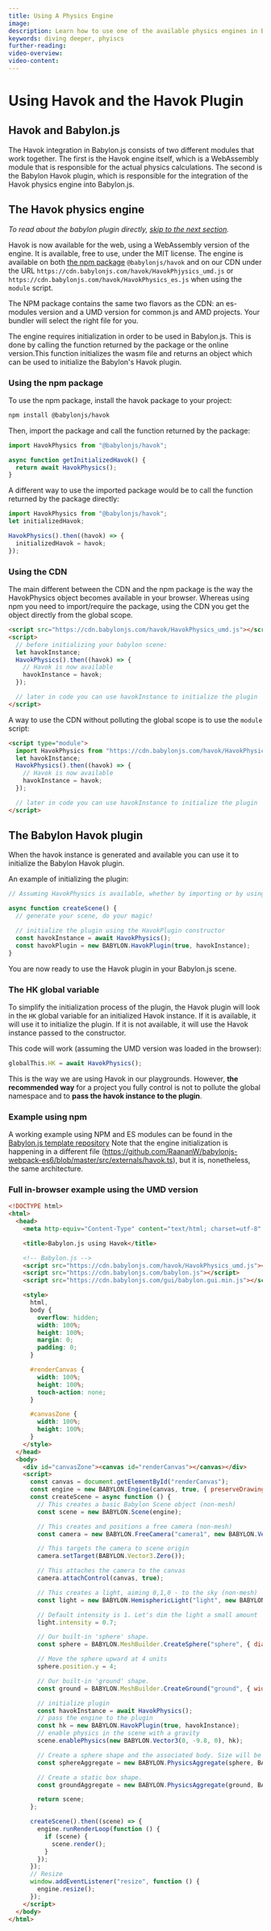 ```yaml
---
title: Using A Physics Engine
image:
description: Learn how to use one of the available physics engines in Babylon.js.
keywords: diving deeper, phyiscs
further-reading:
video-overview:
video-content:
---
```


# Using Havok and the Havok Plugin

## Havok and Babylon.js

The Havok integration in Babylon.js consists of two different modules that work together.
The first is the Havok engine itself, which is a WebAssembly module that is responsible for the actual physics calculations.
The second is the Babylon Havok plugin, which is responsible for the integration of the Havok physics engine into Babylon.js.

## The Havok physics engine

_To read about the babylon plugin directly, [skip to the next section](#the-babylon-havok-plugin)._

Havok is now available for the web, using a WebAssembly version of the engine. It is available, free to use, under the MIT license.
The engine is available on both [the npm package](https://www.npmjs.com/package/@babylonjs/havok) `@babylonjs/havok` and on our CDN under the URL `https://cdn.babylonjs.com/havok/HavokPhjysics_umd.js` or `https://cdn.babylonjs.com/havok/HavokPhysics_es.js` when using the `module` script.

The NPM package contains the same two flavors as the CDN: an es-modules version and a UMD version for common.js and AMD projects. Your bundler will select the right file for you.

The engine requires initialization in order to be used in Babylon.js. This is done by calling the function returned by the package or the online version.This function initializes the wasm file and returns an object which can be used to initialize the Babylon's Havok plugin.

### Using the npm package

To use the npm package, install the havok package to your project:

```bash
npm install @babylonjs/havok
```

Then, import the package and call the function returned by the package:

```javascript
import HavokPhysics from "@babylonjs/havok";

async function getInitializedHavok() {
  return await HavokPhysics();
}
```

A different way to use the imported package would be to call the function returned by the package directly:

```javascript
import HavokPhysics from "@babylonjs/havok";
let initializedHavok;

HavokPhysics().then((havok) => {
  initializedHavok = havok;
});
```

### Using the CDN

The main different between the CDN and the npm package is the way the HavokPhysics object becomes available in your browser.
Whereas using npm you need to import/require the package, using the CDN you get the object directly from the global scope.

```html
<script src="https://cdn.babylonjs.com/havok/HavokPhysics_umd.js"></script>
<script>
  // before initializing your babylon scene:
  let havokInstance;
  HavokPhysics().then((havok) => {
    // Havok is now available
    havokInstance = havok;
  });

  // later in code you can use havokInstance to initialize the plugin
</script>
```

A way to use the CDN without polluting the global scope is to use the `module` script:

```html
<script type="module">
  import HavokPhysics from "https://cdn.babylonjs.com/havok/HavokPhysics_es.js";
  let havokInstance;
  HavokPhysics().then((havok) => {
    // Havok is now available
    havokInstance = havok;
  });

  // later in code you can use havokInstance to initialize the plugin
</script>
```

## The Babylon Havok plugin

When the havok instance is generated and available you can use it to initialize the Babylon Havok plugin.

An example of initializing the plugin:

```javascript
// Assuming HavokPhysics is available, whether by importing or by using the CDN

async function createScene() {
  // generate your scene, do your magic!

  // initialize the plugin using the HavokPlugin constructor
  const havokInstance = await HavokPhysics();
  const havokPlugin = new BABYLON.HavokPlugin(true, havokInstance);
}
```

You are now ready to use the Havok plugin in your Babylon.js scene.

### The HK global variable

To simplify the initialization process of the plugin, the Havok plugin will look in the `HK` global variable for an initialized Havok instance. If it is available, it will use it to initialize the plugin. If it is not available, it will use the Havok instance passed to the constructor.

This code will work (assuming the UMD version was loaded in the browser):

```javascript
globalThis.HK = await HavokPhysics();
```

This is the way we are using Havok in our playgrounds.
However, **the recommended way** for a project you fully control is not to pollute the global namespace and to **pass the havok instance to the plugin**.

### Example using npm

A working example using NPM and ES modules can be found in the [Babylon.js template repository](https://github.com/RaananW/babylonjs-webpack-es6/blob/master/src/scenes/physicsWithHavok.ts)
Note that the engine initialization is happening in a different file (https://github.com/RaananW/babylonjs-webpack-es6/blob/master/src/externals/havok.ts), but it is, nonetheless, the same architecture.

### Full in-browser example using the UMD version

```html
<!DOCTYPE html>
<html>
  <head>
    <meta http-equiv="Content-Type" content="text/html; charset=utf-8" />

    <title>Babylon.js using Havok</title>

    <!-- Babylon.js -->
    <script src="https://cdn.babylonjs.com/havok/HavokPhysics_umd.js"></script>
    <script src="https://cdn.babylonjs.com/babylon.js"></script>
    <script src="https://cdn.babylonjs.com/gui/babylon.gui.min.js"></script>

    <style>
      html,
      body {
        overflow: hidden;
        width: 100%;
        height: 100%;
        margin: 0;
        padding: 0;
      }

      #renderCanvas {
        width: 100%;
        height: 100%;
        touch-action: none;
      }

      #canvasZone {
        width: 100%;
        height: 100%;
      }
    </style>
  </head>
  <body>
    <div id="canvasZone"><canvas id="renderCanvas"></canvas></div>
    <script>
      const canvas = document.getElementById("renderCanvas");
      const engine = new BABYLON.Engine(canvas, true, { preserveDrawingBuffer: true, stencil: true, disableWebGL2Support: false });
      const createScene = async function () {
        // This creates a basic Babylon Scene object (non-mesh)
        const scene = new BABYLON.Scene(engine);

        // This creates and positions a free camera (non-mesh)
        const camera = new BABYLON.FreeCamera("camera1", new BABYLON.Vector3(0, 5, -10), scene);

        // This targets the camera to scene origin
        camera.setTarget(BABYLON.Vector3.Zero());

        // This attaches the camera to the canvas
        camera.attachControl(canvas, true);

        // This creates a light, aiming 0,1,0 - to the sky (non-mesh)
        const light = new BABYLON.HemisphericLight("light", new BABYLON.Vector3(0, 1, 0), scene);

        // Default intensity is 1. Let's dim the light a small amount
        light.intensity = 0.7;

        // Our built-in 'sphere' shape.
        const sphere = BABYLON.MeshBuilder.CreateSphere("sphere", { diameter: 2, segments: 32 }, scene);

        // Move the sphere upward at 4 units
        sphere.position.y = 4;

        // Our built-in 'ground' shape.
        const ground = BABYLON.MeshBuilder.CreateGround("ground", { width: 10, height: 10 }, scene);

        // initialize plugin
        const havokInstance = await HavokPhysics();
        // pass the engine to the plugin
        const hk = new BABYLON.HavokPlugin(true, havokInstance);
        // enable physics in the scene with a gravity
        scene.enablePhysics(new BABYLON.Vector3(0, -9.8, 0), hk);

        // Create a sphere shape and the associated body. Size will be determined automatically.
        const sphereAggregate = new BABYLON.PhysicsAggregate(sphere, BABYLON.PhysicsShapeType.SPHERE, { mass: 1, restitution: 0.75 }, scene);

        // Create a static box shape.
        const groundAggregate = new BABYLON.PhysicsAggregate(ground, BABYLON.PhysicsShapeType.BOX, { mass: 0 }, scene);

        return scene;
      };

      createScene().then((scene) => {
        engine.runRenderLoop(function () {
          if (scene) {
            scene.render();
          }
        });
      });
      // Resize
      window.addEventListener("resize", function () {
        engine.resize();
      });
    </script>
  </body>
</html>
```
